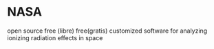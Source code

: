 # NASA
open source free (libre) free(gratis) customized software for analyzing ionizing radiation effects in space
